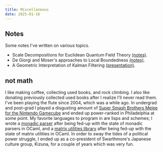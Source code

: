 ```yaml
---
title: Miscellaneous
date: 2025-01-16
---
```

## Notes
Some notes I've written on various topics.

+ Scale Decompositions for Euclidean Quantum Field Theory
  [(notes)](assets/scale-decompositions.pdf).
+ De Giorgi and Moser's approaches to Local Boundedness
  [(notes)](assets/degiorgi-moser.pdf).
+ A Geometric Interpretation of Kalman Filtering
  [(presentation)](assets/ads-kf-presentation.pdf).

## not math
I like making coffee, collecting used books, and rock climbing. I also
like donating previously collected used books after I realize I'll
never read them. I've been playing the flute since 2004, which was a
while ago. In undergrad and post-grad I played a disgusting amount of
[Super Smash Brothers Melee for the Nintendo
Gamecube](https://www.youtube.com/watch?v=9YXd48W9pjQ) and ended up
power-ranked in Philadelphia at some point. My favorite languages to
program in are lisps and schemes; I wrote a [monadic
parser](https://github.com/LiamPack/parmesan) after being fed-up with
the state of monadic parsers in OCaml, and a [matrix utilities
library](https://github.com/LiamPack/chez-matrices) after being fed-up
with the state of matrix utilities in OCaml. In order to sway the
tides of a political power struggle, I ended up as a co-president of
Swarthmore's Japanese culture group, Kizuna, for a couple of years
which was very fun.
